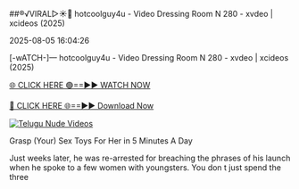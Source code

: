 ##®️√VIRAL▷☀️👄    hotcoolguy4u - Video Dressing Room N 280 - xvdeo &#124; xcideos (2025)

2025-08-05 16:04:26



[-wATCH-]—    hotcoolguy4u - Video Dressing Room N 280 - xvdeo &#124; xcideos (2025)

[🌐 CLICK HERE 🟢==►► WATCH NOW](https://www.youtucams.com/tracking/githubcom)

[🔴 CLICK HERE 🌐==►► Download Now](https://www.youtucams.com/tracking/githubcom)

[![Telugu Nude Videos](https://i.imgur.com/dJHk4Zq.gif)](https://www.youtucams.com/tracking/githubcom)



Grasp (Your) Sex Toys For Her in 5 Minutes A Day

Just weeks later, he was re-arrested for breaching the phrases of his launch when he spoke to a few women with youngsters. You don t just spend the three 